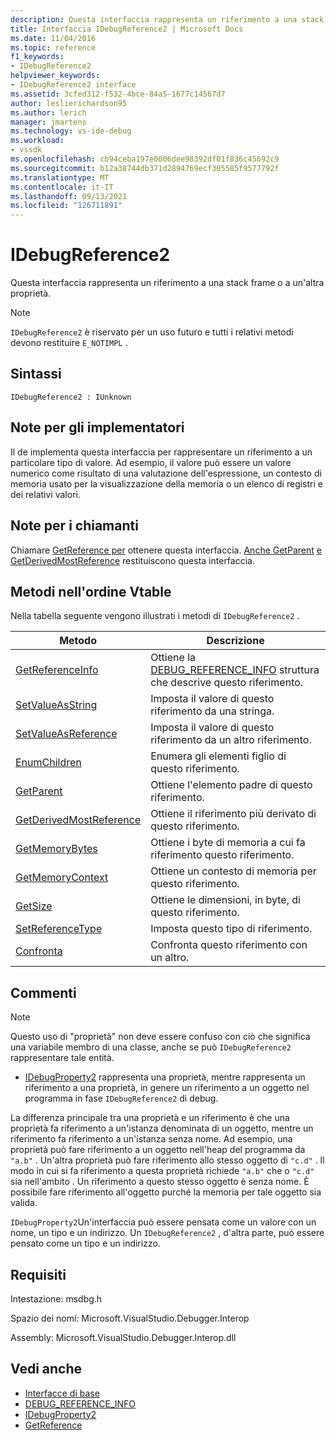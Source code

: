 ```yaml
---
description: Questa interfaccia rappresenta un riferimento a una stack frame o a un'altra proprietà.
title: Interfaccia IDebugReference2 | Microsoft Docs
ms.date: 11/04/2016
ms.topic: reference
f1_keywords:
- IDebugReference2
helpviewer_keywords:
- IDebugReference2 interface
ms.assetid: 3cfed312-f532-4bce-84a5-1677c14567d7
author: leslierichardson95
ms.author: lerich
manager: jmartens
ms.technology: vs-ide-debug
ms.workload:
- vssdk
ms.openlocfilehash: cb94ceba197e0006dee98392df01f836c45692c9
ms.sourcegitcommit: b12a38744db371d2894769ecf305585f9577792f
ms.translationtype: MT
ms.contentlocale: it-IT
ms.lasthandoff: 09/13/2021
ms.locfileid: "126711891"
---
```

# <a name="idebugreference2"></a>IDebugReference2
Questa interfaccia rappresenta un riferimento a una stack frame o a un'altra proprietà.

> [!NOTE]
> `IDebugReference2` è riservato per un uso futuro e tutti i relativi metodi devono restituire `E_NOTIMPL` .

## <a name="syntax"></a>Sintassi

```
IDebugReference2 : IUnknown
```

## <a name="notes-for-implementers"></a>Note per gli implementatori
 Il de implementa questa interfaccia per rappresentare un riferimento a un particolare tipo di valore. Ad esempio, il valore può essere un valore numerico come risultato di una valutazione dell'espressione, un contesto di memoria usato per la visualizzazione della memoria o un elenco di registri e dei relativi valori.

## <a name="notes-for-callers"></a>Note per i chiamanti
 Chiamare [GetReference per](../../../extensibility/debugger/reference/idebugproperty2-getreference.md) ottenere questa interfaccia. [Anche GetParent](../../../extensibility/debugger/reference/idebugreference2-getparent.md) [e GetDerivedMostReference](../../../extensibility/debugger/reference/idebugreference2-getderivedmostreference.md) restituiscono questa interfaccia.

## <a name="methods-in-vtable-order"></a>Metodi nell'ordine Vtable
 Nella tabella seguente vengono illustrati i metodi di `IDebugReference2` .

|Metodo|Descrizione|
|------------|-----------------|
|[GetReferenceInfo](../../../extensibility/debugger/reference/idebugreference2-getreferenceinfo.md)|Ottiene la [DEBUG_REFERENCE_INFO](../../../extensibility/debugger/reference/debug-reference-info.md) struttura che descrive questo riferimento.|
|[SetValueAsString](../../../extensibility/debugger/reference/idebugreference2-setvalueasstring.md)|Imposta il valore di questo riferimento da una stringa.|
|[SetValueAsReference](../../../extensibility/debugger/reference/idebugreference2-setvalueasreference.md)|Imposta il valore di questo riferimento da un altro riferimento.|
|[EnumChildren](../../../extensibility/debugger/reference/idebugreference2-enumchildren.md)|Enumera gli elementi figlio di questo riferimento.|
|[GetParent](../../../extensibility/debugger/reference/idebugreference2-getparent.md)|Ottiene l'elemento padre di questo riferimento.|
|[GetDerivedMostReference](../../../extensibility/debugger/reference/idebugreference2-getderivedmostreference.md)|Ottiene il riferimento più derivato di questo riferimento.|
|[GetMemoryBytes](../../../extensibility/debugger/reference/idebugreference2-getmemorybytes.md)|Ottiene i byte di memoria a cui fa riferimento questo riferimento.|
|[GetMemoryContext](../../../extensibility/debugger/reference/idebugreference2-getmemorycontext.md)|Ottiene un contesto di memoria per questo riferimento.|
|[GetSize](../../../extensibility/debugger/reference/idebugreference2-getsize.md)|Ottiene le dimensioni, in byte, di questo riferimento.|
|[SetReferenceType](../../../extensibility/debugger/reference/idebugreference2-setreferencetype.md)|Imposta questo tipo di riferimento.|
|[Confronta](../../../extensibility/debugger/reference/idebugreference2-compare.md)|Confronta questo riferimento con un altro.|

## <a name="remarks"></a>Commenti

> [!NOTE]
> Questo uso di "proprietà" non deve essere confuso con ciò che significa una variabile membro di una classe, anche se può `IDebugReference2` rappresentare tale entità.

- [IDebugProperty2](../../../extensibility/debugger/reference/idebugproperty2.md) rappresenta una proprietà, mentre rappresenta un riferimento a una proprietà, in genere un riferimento a un oggetto nel programma in fase `IDebugReference2` di debug.

 La differenza principale tra una proprietà e un riferimento è che una proprietà fa riferimento a un'istanza denominata di un oggetto, mentre un riferimento fa riferimento a un'istanza senza nome. Ad esempio, una proprietà può fare riferimento a un oggetto nell'heap del programma da `"a.b"` . Un'altra proprietà può fare riferimento allo stesso oggetto di `"c.d"` . Il modo in cui si fa riferimento a questa proprietà richiede `"a.b"` che o `"c.d"` sia nell'ambito . Un riferimento a questo stesso oggetto è senza nome. È possibile fare riferimento all'oggetto purché la memoria per tale oggetto sia valida.

 `IDebugProperty2`Un'interfaccia può essere pensata come un valore con un nome, un tipo e un indirizzo. Un `IDebugReference2` , d'altra parte, può essere pensato come un tipo e un indirizzo.

## <a name="requirements"></a>Requisiti
 Intestazione: msdbg.h

 Spazio dei nomi: Microsoft.VisualStudio.Debugger.Interop

 Assembly: Microsoft.VisualStudio.Debugger.Interop.dll

## <a name="see-also"></a>Vedi anche
- [Interfacce di base](../../../extensibility/debugger/reference/core-interfaces.md)
- [DEBUG_REFERENCE_INFO](../../../extensibility/debugger/reference/debug-reference-info.md)
- [IDebugProperty2](../../../extensibility/debugger/reference/idebugproperty2.md)
- [GetReference](../../../extensibility/debugger/reference/idebugproperty2-getreference.md)
